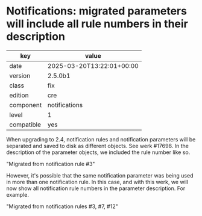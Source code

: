 [//]: # (werk v2)
# Notifications: migrated parameters will include all rule numbers in their description

key        | value
---------- | ---
date       | 2025-03-20T13:22:01+00:00
version    | 2.5.0b1
class      | fix
edition    | cre
component  | notifications
level      | 1
compatible | yes

When upgrading to 2.4, notification rules and notification parameters will
be separated and saved to disk as different objects. See werk #17698.
In the description of the parameter objects, we included the rule number
like so.

"Migrated from notification rule #3"

However, it's possible that the same notification parameter was being
used in more than one notification rule. In this case, and with this werk,
we will now show all notification rule numbers in the parameter description.
For example.

"Migrated from notification rules #3, #7, #12"
